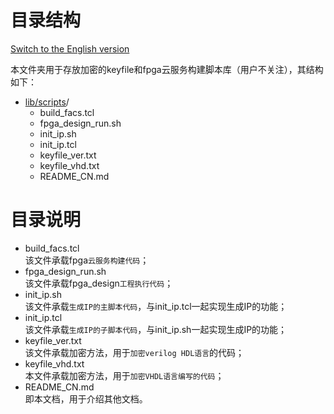 # 目录结构

[Switch to the English version](./README.md)

本文件夹用于存放加密的keyfile和fpga云服务构建脚本库（用户不关注），其结构如下：
* [lib/scripts](#lib/scripts_dir)/
  - build_facs.tcl
  - fpga_design_run.sh
  - init_ip.sh
  - init_ip.tcl
  - keyfile_ver.txt
  - keyfile_vhd.txt
  - README_CN.md

# 目录说明
* build_facs.tcl  
  该文件承载fpga`云服务构建代码`；
* fpga_design_run.sh  
  该文件承载fpga_design`工程执行代码`；
* init_ip.sh  
  该文件承载`生成IP的主脚本代码`，与init_ip.tcl一起实现生成IP的功能；
* init_ip.tcl  
  该文件承载`生成IP的子脚本代码`，与init_ip.sh一起实现生成IP的功能；
* keyfile_ver.txt  
  该文件承载加密方法，用于`加密verilog HDL语言`的代码；
* keyfile_vhd.txt  
  本文件承载加密方法，用于`加密VHDL语言编写的代码`；
* README_CN.md  
  即本文档，用于介绍其他文档。



​			
